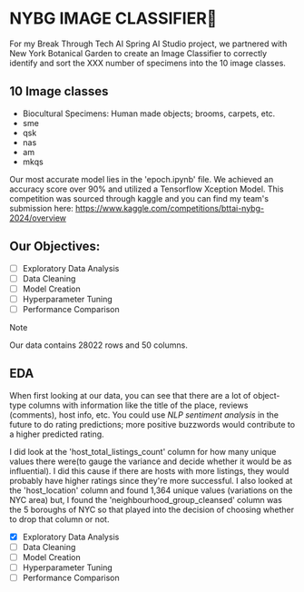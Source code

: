 # NYBG IMAGE CLASSIFIER🌱
For my Break Through Tech AI Spring AI Studio project, we partnered with New York Botanical Garden to create an Image Classifier to correctly identify and sort the XXX number of specimens into the 10 image classes. 
## 10 Image classes
- Biocultural Specimens: Human made objects; brooms, carpets, etc.
- sme
- qsk
- nas
- am
- mkqs

Our most accurate model lies in the 'epoch.ipynb' file. We achieved an accuracy score over 90% and utilized a Tensorflow Xception Model. This competition was sourced through kaggle and you can find my team's submission here: https://www.kaggle.com/competitions/bttai-nybg-2024/overview

## **Our Objectives:**
- [ ] Exploratory Data Analysis
- [ ] Data Cleaning
- [ ] Model Creation
- [ ] Hyperparameter Tuning
- [ ] Performance Comparison

> [!NOTE]
> Our data contains 28022 rows and 50 columns.


## **EDA**
When first looking at our data, you can see that there are a lot of object-type columns with information like the title of the place, reviews (comments), host info, etc. You could use *NLP sentiment 
analysis* in the future to do rating predictions; more positive buzzwords would contribute to a higher predicted rating.

I did look at the 'host_total_listings_count' column for how many unique values there were(to gauge the variance and decide whether it would be as influential). I did this cause if there are hosts with more listings, 
they would probably have higher ratings since they're more successful.
I also looked at the 'host_location' column and found 1,364 unique values (variations on the NYC area) but, I found the 'neighbourhood_group_cleansed' column was the 5 boroughs of NYC so that played into the decision
of choosing whether to drop that column or not.

- [X] Exploratory Data Analysis
- [ ] Data Cleaning
- [ ] Model Creation
- [ ] Hyperparameter Tuning
- [ ] Performance Comparison
